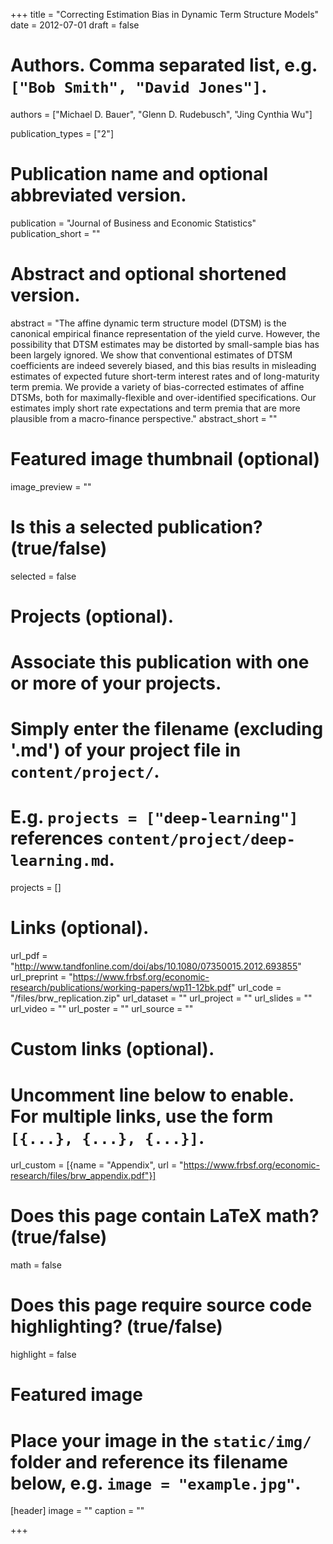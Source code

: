 +++
title = "Correcting Estimation Bias in Dynamic Term Structure Models"
date = 2012-07-01
draft = false

# Authors. Comma separated list, e.g. `["Bob Smith", "David Jones"]`.
authors = ["Michael D. Bauer", "Glenn D. Rudebusch", "Jing Cynthia Wu"]

publication_types = ["2"]

# Publication name and optional abbreviated version.
publication = "Journal of Business and Economic Statistics"
publication_short = ""

# Abstract and optional shortened version.
abstract = "The affine dynamic term structure model (DTSM) is the canonical empirical finance representation of the yield curve. However, the possibility that DTSM estimates may be distorted by small-sample bias has been largely ignored. We show that conventional estimates of DTSM coefficients are indeed severely biased, and this bias results in misleading estimates of expected future short-term interest rates and of long-maturity term premia. We provide a variety of bias-corrected estimates of affine DTSMs, both for maximally-flexible and over-identified specifications. Our estimates imply short rate expectations and term premia that are more plausible from a macro-finance perspective."
abstract_short = ""

# Featured image thumbnail (optional)
image_preview = ""

# Is this a selected publication? (true/false)
selected = false

# Projects (optional).
#   Associate this publication with one or more of your projects.
#   Simply enter the filename (excluding '.md') of your project file in `content/project/`.
#   E.g. `projects = ["deep-learning"]` references `content/project/deep-learning.md`.
projects = []

# Links (optional).
url_pdf = "http://www.tandfonline.com/doi/abs/10.1080/07350015.2012.693855"
url_preprint = "https://www.frbsf.org/economic-research/publications/working-papers/wp11-12bk.pdf"
url_code = "/files/brw_replication.zip"
url_dataset = ""
url_project = ""
url_slides = ""
url_video = ""
url_poster = ""
url_source = ""

# Custom links (optional).
#   Uncomment line below to enable. For multiple links, use the form `[{...}, {...}, {...}]`.
url_custom = [{name = "Appendix", url = "https://www.frbsf.org/economic-research/files/brw_appendix.pdf"}]

# Does this page contain LaTeX math? (true/false)
math = false

# Does this page require source code highlighting? (true/false)
highlight = false

# Featured image
# Place your image in the `static/img/` folder and reference its filename below, e.g. `image = "example.jpg"`.
[header]
image = ""
caption = ""

+++

